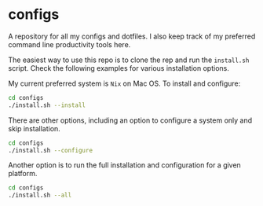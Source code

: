 configs
=======

A repository for all my configs and dotfiles.  I also keep track of my preferred
command line productivity tools here.

The easiest way to use this repo is to clone the rep and run the `install.sh`
script. Check the following examples for various installation options.

My current preferred system is `Nix` on Mac OS. To install and configure:

```bash
cd configs
./install.sh --install
```

There are other options, including an option to configure a system only and skip
installation.

```bash
cd configs
./install.sh --configure
```

Another option is to run the full installation and configuration for a given
platform.

```bash
cd configs
./install.sh --all
```
